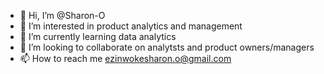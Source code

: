 - 👋 Hi, I’m @Sharon-O
- 👀 I’m interested in product analytics and management
- 🌱 I’m currently learning data analytics
- 💞️ I’m looking to collaborate on analytsts and product owners/managers
- 📫 How to reach me ezinwokesharon.o@gmail.com

<!---
Sharon-O/Sharon-O is a ✨ special ✨ repository because its `README.md` (this file) appears on your GitHub profile.
You can click the Preview link to take a look at your changes.
--->
